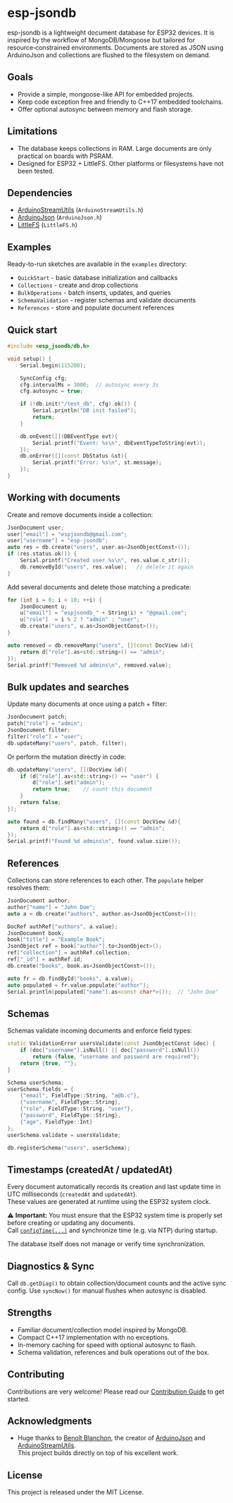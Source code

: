 # esp-jsondb

esp-jsondb is a lightweight document database for ESP32 devices.  It is inspired by the workflow of MongoDB/Mongoose but tailored for resource‑constrained environments.  Documents are stored as JSON using ArduinoJson and collections are flushed to the filesystem on demand.

## Goals
- Provide a simple, mongoose-like API for embedded projects.
- Keep code exception free and friendly to C++17 embedded toolchains.
- Offer optional autosync between memory and flash storage.

## Limitations
- The database keeps collections in RAM. Large documents are only practical on boards with PSRAM.
- Designed for ESP32 + LittleFS. Other platforms or filesystems have not been tested.

## Dependencies
- [ArduinoStreamUtils](https://github.com/bblanchon/ArduinoStreamUtils) (`ArduinoStreamUtils.h`)
- [ArduinoJson](https://github.com/bblanchon/ArduinoJson) (`ArduinoJson.h`)
- [LittleFS](https://github.com/lorol/LittleFS) (`LittleFS.h`)

## Examples
Ready-to-run sketches are available in the `examples` directory:

- `QuickStart` - basic database initialization and callbacks
- `Collections` - create and drop collections
- `BulkOperations` - batch inserts, updates, and queries
- `SchemaValidation` - register schemas and validate documents
- `References` - store and populate document references

## Quick start
```cpp
#include <esp_jsondb/db.h>

void setup() {
    Serial.begin(115200);

    SyncConfig cfg;
    cfg.intervalMs = 3000;  // autosync every 3s
    cfg.autosync = true;

    if (!db.init("/test_db", cfg).ok()) {
        Serial.println("DB init failed");
        return;
    }

    db.onEvent([](DBEventType evt){
        Serial.printf("Event: %s\n", dbEventTypeToString(evt));
    });
    db.onError([](const DbStatus &st){
        Serial.printf("Error: %s\n", st.message);
    });
}
```

## Working with documents
Create and remove documents inside a collection:
```cpp
JsonDocument user;
user["email"] = "espjsondb@gmail.com";
user["username"] = "esp-jsondb";
auto res = db.create("users", user.as<JsonObjectConst>());
if (res.status.ok()) {
    Serial.printf("Created user %s\n", res.value.c_str());
    db.removeById("users", res.value);   // delete it again
}
```

Add several documents and delete those matching a predicate:
```cpp
for (int i = 0; i < 10; ++i) {
    JsonDocument u;
    u["email"] = "espjsondb_" + String(i) + "@gmail.com";
    u["role"]  = i % 2 ? "admin" : "user";
    db.create("users", u.as<JsonObjectConst>());
}

auto removed = db.removeMany("users", [](const DocView &d){
    return d["role"].as<std::string>() == "admin";
});
Serial.printf("Removed %d admins\n", removed.value);
```

## Bulk updates and searches
Update many documents at once using a patch + filter:
```cpp
JsonDocument patch;
patch["role"] = "admin";
JsonDocument filter;
filter["role"] = "user";
db.updateMany("users", patch, filter);
```

Or perform the mutation directly in code:
```cpp
db.updateMany("users", [](DocView &d){
    if (d["role"].as<std::string>() == "user") {
        d["role"].set("admin");
        return true;    // count this document
    }
    return false;
});

auto found = db.findMany("users", [](const DocView &d){
    return d["role"].as<std::string>() == "admin";
});
Serial.printf("Found %d admins\n", found.value.size());
```

## References
Collections can store references to each other. The `populate` helper resolves them:
```cpp
JsonDocument author;
author["name"] = "John Doe";
auto a = db.create("authors", author.as<JsonObjectConst>());

DocRef authRef{"authors", a.value};
JsonDocument book;
book["title"] = "Example Book";
JsonObject ref = book["author"].to<JsonObject>();
ref["collection"] = authRef.collection;
ref["_id"] = authRef.id;
db.create("books", book.as<JsonObjectConst>());

auto fr = db.findById("books", a.value);
auto populated = fr.value.populate("author");
Serial.println(populated["name"].as<const char*>());  // "John Doe"
```

## Schemas
Schemas validate incoming documents and enforce field types:
```cpp
static ValidationError usersValidate(const JsonObjectConst &doc) {
    if (doc["username"].isNull() || doc["password"].isNull())
        return {false, "username and password are required"};
    return {true, ""};
}

Schema userSchema;
userSchema.fields = {
    {"email", FieldType::String, "a@b.c"},
    {"username", FieldType::String},
    {"role", FieldType::String, "user"},
    {"password", FieldType::String},
    {"age", FieldType::Int}
};
userSchema.validate = usersValidate;

db.registerSchema("users", userSchema);
```

## Timestamps (createdAt / updatedAt)

Every document automatically records its creation and last update time in
UTC milliseconds (`createdAt` and `updatedAt`).  
These values are generated at runtime using the ESP32 system clock.

⚠️ **Important:** You must ensure that the ESP32 system time is properly set
before creating or updating any documents.  
Call [`configTime(...)`](https://docs.espressif.com/projects/esp-idf/en/latest/esp32/api-reference/system/system_time.html)
and synchronize time (e.g. via NTP) during startup.  

The database itself does not manage or verify time synchronization.

## Diagnostics & Sync
Call `db.getDiag()` to obtain collection/document counts and the active sync config. Use `syncNow()` for manual flushes when autosync is disabled.

## Strengths
- Familiar document/collection model inspired by MongoDB.
- Compact C++17 implementation with no exceptions.
- In-memory caching for speed with optional autosync to flash.
- Schema validation, references and bulk operations out of the box.

## Contributing
Contributions are very welcome! Please read our [Contribution Guide](CONTRIBUTING.md) to get started.

## Acknowledgments
- Huge thanks to [Benoît Blanchon](https://github.com/bblanchon), the creator of
  [ArduinoJson](https://github.com/bblanchon/ArduinoJson) and
  [ArduinoStreamUtils](https://github.com/bblanchon/ArduinoStreamUtils).  
  This project builds directly on top of his excellent work.

## License
This project is released under the MIT License.
